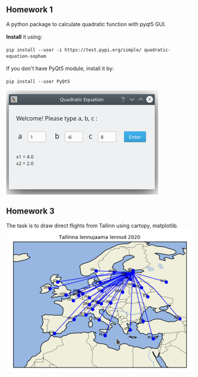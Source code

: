 ## Homework 1
A python package to calculate quadratic function with pyqt5 GUI.
<br>
<br>
<b>Install</b> it using:
<br>
<br>`pip install --user -i https://test.pypi.org/simple/ quadratic-equation-sopham`
<br>
<br> If you don't have PyQt5 module, install it by:
<br>
<br> `pip install --user PyQt5`
<br>
<br> ![screenshot 2](/hw1/screenshot2.png)

## Homework 3
The task is to draw direct flights from Tallinn using cartopy, matplotlib.
<br> ![screenshot](/hw3/hw3.png)
